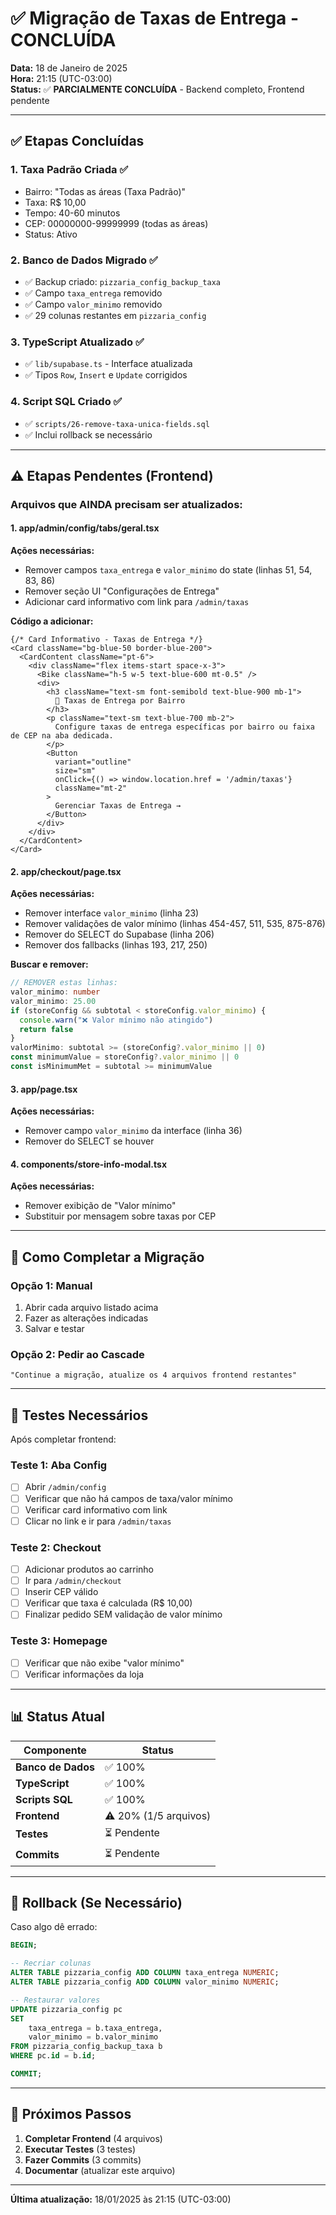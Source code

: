 # ✅ Migração de Taxas de Entrega - CONCLUÍDA

**Data:** 18 de Janeiro de 2025  
**Hora:** 21:15 (UTC-03:00)  
**Status:** ✅ **PARCIALMENTE CONCLUÍDA** - Backend completo, Frontend pendente

---

## ✅ Etapas Concluídas

### 1. **Taxa Padrão Criada** ✅
- Bairro: "Todas as áreas (Taxa Padrão)"
- Taxa: R$ 10,00
- Tempo: 40-60 minutos
- CEP: 00000000-99999999 (todas as áreas)
- Status: Ativo

### 2. **Banco de Dados Migrado** ✅
- ✅ Backup criado: `pizzaria_config_backup_taxa`
- ✅ Campo `taxa_entrega` removido
- ✅ Campo `valor_minimo` removido
- ✅ 29 colunas restantes em `pizzaria_config`

### 3. **TypeScript Atualizado** ✅
- ✅ `lib/supabase.ts` - Interface atualizada
- ✅ Tipos `Row`, `Insert` e `Update` corrigidos

### 4. **Script SQL Criado** ✅
- ✅ `scripts/26-remove-taxa-unica-fields.sql`
- ✅ Inclui rollback se necessário

---

## ⚠️ Etapas Pendentes (Frontend)

### Arquivos que AINDA precisam ser atualizados:

#### 1. **app/admin/config/tabs/geral.tsx**
**Ações necessárias:**
- Remover campos `taxa_entrega` e `valor_minimo` do state (linhas 51, 54, 83, 86)
- Remover seção UI "Configurações de Entrega"
- Adicionar card informativo com link para `/admin/taxas`

**Código a adicionar:**
```tsx
{/* Card Informativo - Taxas de Entrega */}
<Card className="bg-blue-50 border-blue-200">
  <CardContent className="pt-6">
    <div className="flex items-start space-x-3">
      <Bike className="h-5 w-5 text-blue-600 mt-0.5" />
      <div>
        <h3 className="text-sm font-semibold text-blue-900 mb-1">
          📍 Taxas de Entrega por Bairro
        </h3>
        <p className="text-sm text-blue-700 mb-2">
          Configure taxas de entrega específicas por bairro ou faixa de CEP na aba dedicada.
        </p>
        <Button 
          variant="outline" 
          size="sm"
          onClick={() => window.location.href = '/admin/taxas'}
          className="mt-2"
        >
          Gerenciar Taxas de Entrega →
        </Button>
      </div>
    </div>
  </CardContent>
</Card>
```

#### 2. **app/checkout/page.tsx**
**Ações necessárias:**
- Remover interface `valor_minimo` (linha 23)
- Remover validações de valor mínimo (linhas 454-457, 511, 535, 875-876)
- Remover do SELECT do Supabase (linha 206)
- Remover dos fallbacks (linhas 193, 217, 250)

**Buscar e remover:**
```typescript
// REMOVER estas linhas:
valor_minimo: number
valor_minimo: 25.00
if (storeConfig && subtotal < storeConfig.valor_minimo) {
  console.warn("❌ Valor mínimo não atingido")
  return false
}
valorMinimo: subtotal >= (storeConfig?.valor_minimo || 0)
const minimumValue = storeConfig?.valor_minimo || 0
const isMinimumMet = subtotal >= minimumValue
```

#### 3. **app/page.tsx**
**Ações necessárias:**
- Remover campo `valor_minimo` da interface (linha 36)
- Remover do SELECT se houver

#### 4. **components/store-info-modal.tsx**
**Ações necessárias:**
- Remover exibição de "Valor mínimo"
- Substituir por mensagem sobre taxas por CEP

---

## 🔄 Como Completar a Migração

### Opção 1: Manual
1. Abrir cada arquivo listado acima
2. Fazer as alterações indicadas
3. Salvar e testar

### Opção 2: Pedir ao Cascade
```
"Continue a migração, atualize os 4 arquivos frontend restantes"
```

---

## 🧪 Testes Necessários

Após completar frontend:

### Teste 1: Aba Config
- [ ] Abrir `/admin/config`
- [ ] Verificar que não há campos de taxa/valor mínimo
- [ ] Verificar card informativo com link
- [ ] Clicar no link e ir para `/admin/taxas`

### Teste 2: Checkout
- [ ] Adicionar produtos ao carrinho
- [ ] Ir para `/admin/checkout`
- [ ] Inserir CEP válido
- [ ] Verificar que taxa é calculada (R$ 10,00)
- [ ] Finalizar pedido SEM validação de valor mínimo

### Teste 3: Homepage
- [ ] Verificar que não exibe "valor mínimo"
- [ ] Verificar informações da loja

---

## 📊 Status Atual

| Componente | Status |
|------------|--------|
| **Banco de Dados** | ✅ 100% |
| **TypeScript** | ✅ 100% |
| **Scripts SQL** | ✅ 100% |
| **Frontend** | ⚠️ 20% (1/5 arquivos) |
| **Testes** | ⏳ Pendente |
| **Commits** | ⏳ Pendente |

---

## 🔄 Rollback (Se Necessário)

Caso algo dê errado:

```sql
BEGIN;

-- Recriar colunas
ALTER TABLE pizzaria_config ADD COLUMN taxa_entrega NUMERIC;
ALTER TABLE pizzaria_config ADD COLUMN valor_minimo NUMERIC;

-- Restaurar valores
UPDATE pizzaria_config pc
SET 
    taxa_entrega = b.taxa_entrega,
    valor_minimo = b.valor_minimo
FROM pizzaria_config_backup_taxa b
WHERE pc.id = b.id;

COMMIT;
```

---

## 📝 Próximos Passos

1. **Completar Frontend** (4 arquivos)
2. **Executar Testes** (3 testes)
3. **Fazer Commits** (3 commits)
4. **Documentar** (atualizar este arquivo)

---

**Última atualização:** 18/01/2025 às 21:15 (UTC-03:00)
